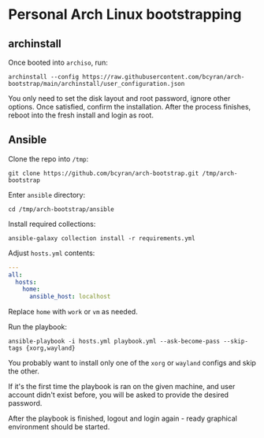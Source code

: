 # Personal Arch Linux bootstrapping

## archinstall
Once booted into `archiso`, run:
```shell
archinstall --config https://raw.githubusercontent.com/bcyran/arch-bootstrap/main/archinstall/user_configuration.json
```

You only need to set the disk layout and root password, ignore other options.
Once satisfied, confirm the installation.
After the process finishes, reboot into the fresh install and login as root.

## Ansible
Clone the repo into `/tmp`:
```shell
git clone https://github.com/bcyran/arch-bootstrap.git /tmp/arch-bootstrap
```

Enter `ansible` directory:
```shell
cd /tmp/arch-bootstrap/ansible
```

Install required collections:
```shell
ansible-galaxy collection install -r requirements.yml
```

Adjust `hosts.yml` contents:
```yml
---
all:
  hosts:
    home:
      ansible_host: localhost
```
Replace `home` with `work` or `vm` as needed.

Run the playbook:
```shell
ansible-playbook -i hosts.yml playbook.yml --ask-become-pass --skip-tags {xorg,wayland}
```
You probably want to install only one of the `xorg` or `wayland` configs and skip the other.

If it's the first time the playbook is ran on the given machine, and user account didn't exist before, you will be asked to provide the desired password.

After the playbook is finished, logout and login again - ready graphical environment should be started.
